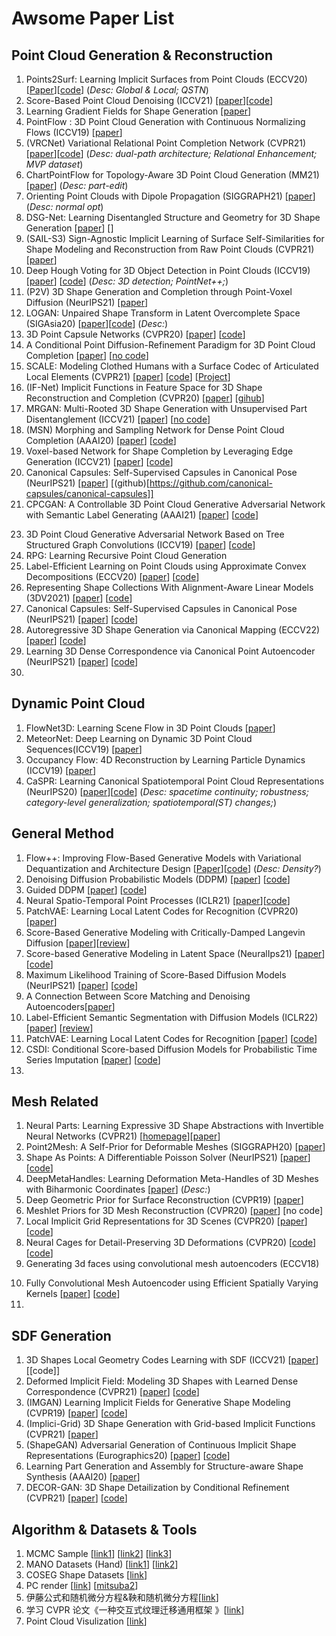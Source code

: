 # Awsome Paper List
## Point Cloud Generation & Reconstruction
1. Points2Surf: Learning Implicit Surfaces from Point Clouds (ECCV20)
 [[Paper](https://arxiv.org/pdf/2007.10453.pdf)][[code](https://github.com/ErlerPhilipp/points2surf)] (_Desc: Global & Local; QSTN_)
2. Score-Based Point Cloud Denoising (ICCV21)
 [[paper](https://arxiv.org/pdf/2107.10981.pdf)][[code](https://github.com/luost26/score-denoise)]  
3. Learning Gradient Fields for Shape Generation
 [[paper](https://arxiv.org/pdf/2008.06520.pdf)]
4. PointFlow : 3D Point Cloud Generation with Continuous Normalizing Flows (ICCV19) [[paper](https://github.com/stevenygd/PointFlow)]
5. (VRCNet) Variational Relational Point Completion Network (CVPR21)
 [[paper](https://paul007pl.github.io/projects/VRCNet)][[code](https://paul007pl.github.io/projects/VRCNet)] (_Desc: dual-path architecture; Relational Enhancement; MVP dataset_)
6. ChartPointFlow for Topology-Aware 3D Point Cloud Generation (MM21) [[paper](https://dl.acm.org/doi/pdf/10.1145/3474085.3475589)] (_Desc: part-edit_)
7. Orienting Point Clouds with Dipole Propagation (SIGGRAPH21) [[paper](https://cims.nyu.edu/gcl/papers/2021-Dipole.pdf)] (_Desc: normal opt_)
8. DSG-Net: Learning Disentangled Structure and Geometry for 3D Shape Generation [[paper](https://arxiv.org/pdf/2008.05440.pdf)] [[]()]
9. (SAIL-S3) Sign-Agnostic Implicit Learning of Surface Self-Similarities for Shape Modeling and Reconstruction from Raw Point Clouds (CVPR21) [[paper](https://openaccess.thecvf.com/content/CVPR2021/papers/Zhao_Sign-Agnostic_Implicit_Learning_of_Surface_Self-Similarities_for_Shape_Modeling_and_CVPR_2021_paper.pdf)]
10. Deep Hough Voting for 3D Object Detection in Point Clouds (ICCV19) 
[[paper](https://arxiv.org/pdf/1904.09664.pdf)] [[code](https://github.com/facebookresearch/votenet)] (_Desc: 3D detection; PointNet++;_)
11. (P2V) 3D Shape Generation and Completion through Point-Voxel Diffusion (NeurIPS21)
 [[paper](https://arxiv.org/pdf/2104.03670.pdf)]
12. LOGAN: Unpaired Shape Transform in Latent Overcomplete Space (SIGAsia20)
[[paper](https://arxiv.org/pdf/1903.10170.pdf)][[code](https://github.com/kangxue/LOGAN)] (_Desc:_)
13. 3D Point Capsule Networks (CVPR20)
[[paper](https://openaccess.thecvf.com/content_CVPR_2019/papers/Zhao_3D_Point_Capsule_Networks_CVPR_2019_paper.pdf)] [[code](https://github.com/yongheng1991/3D-point-capsule-networks)]
15. A Conditional Point Diffusion-Refinement Paradigm for 3D Point Cloud Completion [[paper](https://openreview.net/pdf?id=wqD6TfbYkrn)] [[no code]()]
16. SCALE: Modeling Clothed Humans with a Surface Codec of Articulated Local Elements (CVPR21) [[paper](https://openaccess.thecvf.com/content/CVPR2021/papers/Ma_SCALE_Modeling_Clothed_Humans_with_a_Surface_Codec_of_Articulated_CVPR_2021_paper.pdf)] [[code](https://github.com/qianlim/SCALE)] [[Project](https://qianlim.github.io/SCALE)]
17. (IF-Net) Implicit Functions in Feature Space for 3D Shape Reconstruction and Completion (CVPR20) [[paper](https://virtualhumans.mpi-inf.mpg.de/papers/chibane20ifnet/chibane20ifnet.pdf)] [[gihub](https://github.com/jchibane/if-net)]
18. MRGAN: Multi-Rooted 3D Shape Generation with Unsupervised Part Disentanglement (ICCV21) [[paper](https://arxiv.org/pdf/2007.12944.pdf)] [[no code]()]
19. (MSN) Morphing and Sampling Network for Dense Point Cloud Completion (AAAI20) [[paper](https://cseweb.ucsd.edu//~mil070/projects/AAAI2020/paper.pdf)] [[code](https://github.com/Colin97/MSN-Point-Cloud-Completion.git)]
20. Voxel-based Network for Shape Completion by Leveraging Edge Generation (ICCV21) [[paper](https://openaccess.thecvf.com/content/ICCV2021/papers/Wang_Voxel-Based_Network_for_Shape_Completion_by_Leveraging_Edge_Generation_ICCV_2021_paper.pdf)] [[code](https://github.com/xiaogangw/VE-PCN)]
21. Canonical Capsules: Self-Supervised Capsules in Canonical Pose (NeurIPS21) [[paper](https://arxiv.org/pdf/2012.04718.pdf)] [(github)[https://github.com/canonical-capsules/canonical-capsules]]
22. CPCGAN: A Controllable 3D Point Cloud Generative Adversarial Network with Semantic Label Generating (AAAI21) [[paper](https://www.aaai.org/AAAI21Papers/AAAI-4341.YangX.pdf)] [[code](https://github.com/SymenYang/CPCGAN.git)]
<!-- 第一阶段GAN以随机潜码为输入，生成带有语义标签的稀疏点云，称为结构点云。
第二阶段GAN以第一阶段的输出作为输入，通过在每个结构点上繁殖一定数量的点来生成完整的点云。结构点的语义标签将被衍生点继承。一些简单的完全连接层和一个自我关注层用于构建生成器。 -->
23. 3D Point Cloud Generative Adversarial Network Based on Tree Structured Graph Convolutions (ICCV19) [[paper](https://arxiv.org/pdf/1905.06292.pdf)] [[code](https://github.com/seowok/TreeGAN)] 
24. RPG: Learning Recursive Point Cloud Generation 
25. Label-Efficient Learning on Point Clouds using Approximate Convex Decompositions (ECCV20) [[paper](https://arxiv.org/pdf/2003.13834.pdf)] [[code](https://github.com/matheusgadelha/PointCloudLearningACD)]
26. Representing Shape Collections With Alignment-Aware Linear Models (3DV2021) [[paper](https://arxiv.org/pdf/2109.01605.pdf)] [[code](https://romainloiseau.github.io/deep-linear-shapes)]
27. Canonical Capsules: Self-Supervised Capsules in Canonical Pose (NeurIPS21) [[paper](https://canonical-capsules.github.io/resources/CanonicalCapsulesNeurIPS2021.pdf)] [[code](https://github.com/canonical-capsules/canonical-capsules)]
28. Autoregressive 3D Shape Generation via Canonical Mapping (ECCV22) [[paper](https://arxiv.org/pdf/2204.01955.pdf)] [[code](https://github.com/AnjieCheng/CanonicalVAE)]
29. Learning 3D Dense Correspondence via Canonical Point Autoencoder (NeurIPS21) [[paper](https://arxiv.org/abs/2107.04867)] [[code](https://anjiecheng.github.io/cpae/)]
30. 

## Dynamic Point Cloud
1. FlowNet3D: Learning Scene Flow in 3D Point Clouds  [[paper]()]
2. MeteorNet: Deep Learning on Dynamic 3D Point Cloud Sequences(ICCV19)  [[paper](https://arxiv.org/abs/1910.09165)]
3. Occupancy Flow: 4D Reconstruction by Learning Particle Dynamics (ICCV19) [[paper](https://openaccess.thecvf.com/content_ICCV_2019/papers/Niemeyer_Occupancy_Flow_4D_Reconstruction_by_Learning_Particle_Dynamics_ICCV_2019_paper.pdf)]
4. CaSPR: Learning Canonical Spatiotemporal Point Cloud Representations (NeurIPS20)
[[paper](https://arxiv.org/pdf/2008.02792.pdf%5C%22)][[code](https://github.com/davrempe/caspr)] (_Desc: spacetime continuity; robustness; category-level generalization;  spatiotemporal(ST) changes;_)
<!-- First, we explicitly encode time by mapping an input point cloud sequence to a spatiotemporally-canonicalized object space. We then leverage this canonicalization to learn a spatiotemporal latent representation using neural ordinary differential equations and a generative model of dynamically evolving shapes using continuous normalizing flows. -->
<!-- Yet, important limitations remain in terms of the lack of temporal continuity, robustness, and category-level generalization -->



## General Method
1. Flow++: Improving Flow-Based Generative Models with Variational Dequantization and Architecture Design 
 [[Paper](https://github.com/aravindsrinivas/flowpp)][[code](https://github.com/aravindsrinivas/flowpp)] (_Desc: Density?_)
2. Denoising Diffusion Probabilistic Models (DDPM) [[paper](https://arxiv.org/pdf/2006.11239.pdf)] [[code](https://github.com/hojonathanho/diffusion)]
3. Guided DDPM [[paper](https://arxiv.org/pdf/2102.09672.pdf)] [[code](https://github.com/openai/improved-diffusion)]
4. Neural Spatio-Temporal Point Processes (ICLR21) [[paper](https://arxiv.org/pdf/2011.04583.pdf)][[code](https://github.com/facebookresearch/neural_stpp)] <!-- TBC -->
5. PatchVAE: Learning Local Latent Codes for Recognition (CVPR20) [[paper](https://openaccess.thecvf.com/content_CVPR_2020/papers/Gupta_PatchVAE_Learning_Local_Latent_Codes_for_Recognition_CVPR_2020_paper.pdf)]
6. Score-Based Generative Modeling with Critically-Damped Langevin Diffusion [[paper](https://openreview.net/pdf?id=CzceR82CYc)][[review](https://openreview.net/forum?id=CzceR82CYc)]
7. Score-based Generative Modeling in Latent Space (NeuralIps21) [[paper](https://arxiv.org/abs/2106.05931)][[code](https://github.com/NVlabs/LSGM)]
8. Maximum Likelihood Training of Score-Based Diffusion Models (NeurIPS21) [[paper](https://arxiv.org/pdf/2101.09258.pdf)] [[code](https://github.com/yang-song/score_flow)]
9. A Connection Between Score Matching and Denoising Autoencoders[[paper](http://www.iro.umontreal.ca/~vincentp/Publications/smdae_techreport.pdf)] <!-- 这是一个diffusion用的公式的地方 -->
10. Label-Efficient Semantic Segmentation with Diffusion Models (ICLR22) [[paper](https://openreview.net/pdf?id=SlxSY2UZQT)] [[review](https://openreview.net/forum?id=SlxSY2UZQT)]
11. PatchVAE: Learning Local Latent Codes for Recognition [[paper](https://openaccess.thecvf.com/content_CVPR_2020/papers/Gupta_PatchVAE_Learning_Local_Latent_Codes_for_Recognition_CVPR_2020_paper.pdf)] [[code](https://github.com/kampta/PatchVAE)]
12. CSDI: Conditional Score-based Diffusion Models for Probabilistic Time Series Imputation [[paper](https://arxiv.org/pdf/2107.03502.pdf)] [[code](https://github.com/ermongroup/CSDI)]
13. 

## Mesh Related
1. Neural Parts: Learning Expressive 3D Shape Abstractions with Invertible Neural Networks (CVPR21) [[homepage](https://paschalidoud.github.io/neural_parts)][[paper](https://arxiv.org/pdf/2103.10429.pdf)]
2. Point2Mesh: A Self-Prior for Deformable Meshes (SIGGRAPH20) [[paper](https://arxiv.org/pdf/2005.11084.pdf)]
3. Shape As Points: A Differentiable Poisson Solver (NeurIPS21)  [[paper](https://github.com/autonomousvision/shape_as_points)] [[code](https://github.com/autonomousvision/shape_as_points)]
4. DeepMetaHandles: Learning Deformation Meta-Handles of 3D Meshes with Biharmonic Coordinates [[paper](https://arxiv.org/pdf/2102.09105.pdf)] (_Desc:_)
5. Deep Geometric Prior for Surface Reconstruction (CVPR19) [[paper](https://openaccess.thecvf.com/content_CVPR_2019/papers/Williams_Deep_Geometric_Prior_for_Surface_Reconstruction_CVPR_2019_paper.pdf)]
6. Meshlet Priors for 3D Mesh Reconstruction (CVPR20) [[paper](https://openaccess.thecvf.com/content_CVPR_2020/papers/Badki_Meshlet_Priors_for_3D_Mesh_Reconstruction_CVPR_2020_paper.pdf)] [no code]
7. Local Implicit Grid Representations for 3D Scenes (CVPR20) [[paper](https://arxiv.org/pdf/2003.08981.pdf)] [[code](https://github.com/tensorflow/graphics/tree/master/tensorflow_graphics/projects/local_implicit_grid)]
8. Neural Cages for Detail-Preserving 3D Deformations (CVPR20) [[code](https://igl.ethz.ch/projects/neural-cage/06035.pdf)] [[code](https://github.com/yifita/deep_cage)]
9. Generating 3d faces using convolutional mesh autoencoders (ECCV18) 
<!-- graph network 3d reconstruction -->
10. Fully Convolutional Mesh Autoencoder using Efficient Spatially Varying Kernels [[paper](https://arxiv.org/pdf/2006.04325.pdf)] [[code](https://zhouyisjtu.github.io/project_vcmeshcnn/code.html)]
11. 

## SDF Generation
1. 3D Shapes Local Geometry Codes Learning with SDF (ICCV21) [[paper](https://openaccess.thecvf.com/content/ICCV2021W/DLGC/papers/Yao_3D_Shapes_Local_Geometry_Codes_Learning_With_SDF_ICCVW_2021_paper.pdf)] [[code]]
2. Deformed Implicit Field: Modeling 3D Shapes with Learned Dense Correspondence (CVPR21) [[paper](https://arxiv.org/pdf/2011.13650.pdf)] [[code](https://github.com/microsoft/DIF-Net/tree/37cdee4aee0fbdb9f84b8063632e073b707ab595)]
3. (IMGAN) Learning Implicit Fields for Generative Shape Modeling (CVPR19) [[paper](https://openaccess.thecvf.com/content_CVPR_2019/papers/Chen_Learning_Implicit_Fields_for_Generative_Shape_Modeling_CVPR_2019_paper.pdf)] [[code](https://github.com/czq142857/implicit-decoder)]
4. (Implici-Grid) 3D Shape Generation with Grid-based Implicit Functions (CVPR21)
 [[paper](https://arxiv.org/pdf/2107.10607.pdf)]
5. (ShapeGAN) Adversarial Generation of Continuous Implicit Shape Representations (Eurographics20) [[paper](https://diglib.eg.org/bitstream/handle/10.2312/egs20201013/041-044.pdf)] [[code](https://github.com/marian42/shapegan)]
6. Learning Part Generation and Assembly for Structure-aware Shape Synthesis (AAAI20) [[paper](https://arxiv.org/pdf/1906.06693.pdf)]
7. DECOR-GAN: 3D Shape Detailization by Conditional Refinement (CVPR21) [[paper](https://openaccess.thecvf.com/content/CVPR2021/papers/Chen_DECOR-GAN_3D_Shape_Detailization_by_Conditional_Refinement_CVPR_2021_paper.pdf)] [[code](https://github.com/czq142857/DECOR-GAN)]



## Algorithm & Datasets & Tools
1. MCMC Sample
 [[link1](https://zhuanlan.zhihu.com/p/351616020)] [[link2](https://github.com/wiseodd/MCMC)] [[link3](https://zhuanlan.zhihu.com/p/37121528)]
2. MANO Datasets (Hand)
 [[link1](https://github.com/otaheri/MANO)] [[link2](https://mano.is.tue.mpg.de/)]
3. COSEG Shape Datasets
 [[link](http://irc.cs.sdu.edu.cn/~yunhai/public_html/ssl/ssd.htm)]
4. PC render
 [[link](https://github.com/zekunhao1995/PointFlowRenderer)] [[mitsuba2](https://github.com/mitsuba-renderer/mitsuba2)]
5. 伊藤公式和随机微分方程&鞅和随机微分方程[[link](http://www.360doc.com/content/17/0722/15/29081477_673313793.shtml)]
6. 学习 CVPR 论文《一种交互式纹理迁移通用框架 》[[link](https://zhuanlan.zhihu.com/p/67697998)]
7. Point Cloud Visulization [[link](https://github.com/AnTao97/dgcnn.pytorch/blob/master/README_zh.md)]
